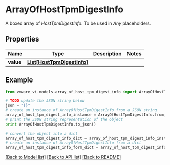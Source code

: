 # ArrayOfHostTpmDigestInfo

A boxed array of *HostTpmDigestInfo*. To be used in *Any* placeholders. 

## Properties
Name | Type | Description | Notes
------------ | ------------- | ------------- | -------------
**value** | [**List[HostTpmDigestInfo]**](HostTpmDigestInfo.md) |  | 

## Example

```python
from vmware_vi.models.array_of_host_tpm_digest_info import ArrayOfHostTpmDigestInfo

# TODO update the JSON string below
json = "{}"
# create an instance of ArrayOfHostTpmDigestInfo from a JSON string
array_of_host_tpm_digest_info_instance = ArrayOfHostTpmDigestInfo.from_json(json)
# print the JSON string representation of the object
print ArrayOfHostTpmDigestInfo.to_json()

# convert the object into a dict
array_of_host_tpm_digest_info_dict = array_of_host_tpm_digest_info_instance.to_dict()
# create an instance of ArrayOfHostTpmDigestInfo from a dict
array_of_host_tpm_digest_info_form_dict = array_of_host_tpm_digest_info.from_dict(array_of_host_tpm_digest_info_dict)
```
[[Back to Model list]](../README.md#documentation-for-models) [[Back to API list]](../README.md#documentation-for-api-endpoints) [[Back to README]](../README.md)


